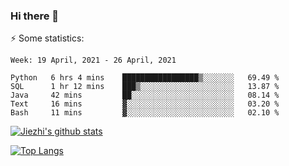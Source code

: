 ### Hi there 👋

⚡ Some statistics:

<!--START_SECTION:waka-->
```text
Week: 19 April, 2021 - 26 April, 2021

Python   6 hrs 4 mins    █████████████████▒░░░░░░░   69.49 % 
SQL      1 hr 12 mins    ███▒░░░░░░░░░░░░░░░░░░░░░   13.87 % 
Java     42 mins         ██░░░░░░░░░░░░░░░░░░░░░░░   08.14 % 
Text     16 mins         ▓░░░░░░░░░░░░░░░░░░░░░░░░   03.20 % 
Bash     11 mins         ▓░░░░░░░░░░░░░░░░░░░░░░░░   02.10 % 
```
<!--END_SECTION:waka-->

[![Jiezhi's github stats](https://github-readme-stats.vercel.app/api?username=Jiezhi&show_icons=true)](https://github.com/Jiezhi/github-readme-stats)

[![Top Langs](https://github-readme-stats.vercel.app/api/top-langs/?username=Jiezhi&hide=javascript,html)](https://github.com/Jiezhi/github-readme-stats)
<!--
**Jiezhi/Jiezhi** is a ✨ _special_ ✨ repository because its `README.md` (this file) appears on your GitHub profile.

Here are some ideas to get you started:

- 🔭 I’m currently working on ...
- 🌱 I’m currently learning ...
- 👯 I’m looking to collaborate on ...
- 🤔 I’m looking for help with ...
- 💬 Ask me about ...
- 📫 How to reach me: ...
- 😄 Pronouns: ...
- ⚡ Fun fact: ...
-->


